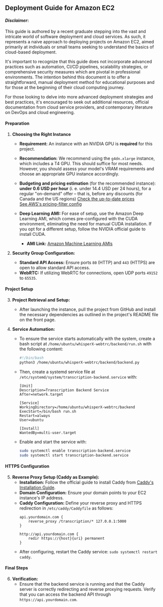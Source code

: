 ## **Deployment Guide for Amazon EC2**

#### *Disclaimer*:

This guide is authored by a recent graduate stepping into the vast and intricate world of software deployment and cloud services. As such, it represents a naive approach to deploying projects on Amazon EC2, aimed primarily at individuals or small teams seeking to understand the basics of cloud-based deployment.

It's important to recognize that this guide does not incorporate advanced practices such as automation, CI/CD pipelines, scalability strategies, or comprehensive security measures which are pivotal in professional environments. The intention behind this document is to offer a straightforward, manual deployment method for educational purposes and for those at the beginning of their cloud computing journey.

For those looking to delve into more advanced deployment strategies and best practices, it's encouraged to seek out additional resources, official documentation from cloud service providers, and contemporary literature on DevOps and cloud engineering.

#### **Preparation**
1. **Choosing the Right Instance**
   - **Requirement:** An instance with an NVIDIA GPU is **required** for this project. 
   
   - **Recommendation:** We recommend using the `g4dn.xlarge` instance, which includes a T4 GPU. This should suffice for most needs. However, you should assess your model's VRAM requirements and choose an appropriate GPU instance accordingly.
   
   - **Budgeting and pricing estimation** (for the recommended instance): **under 0.6 USD per hour** (i. e. under 14.4 USD per 24 hours), for a regular "on-demand" offer – that is, before any discounts (for Canada and the US regions)
      [Check the up-to-date prices](https://aws.amazon.com/ec2/pricing/on-demand/)  
      [See AWS's pricing-filter config](./g4dn.xlarge-pricing.png)  
   
   - **Deep Learning AMI:** For ease of setup, use the Amazon Deep Learning AMI, which comes pre-configured with the CUDA environment, eliminating the need for manual CUDA installation. If you opt for a different setup, follow the NVIDIA official guide to install CUDA.
     - **AMI Link:** [Amazon Machine Learning AMIs](https://aws.amazon.com/machine-learning/amis/)

2. **Security Group Configuration:**
   - **Standard API Access:** Ensure ports `80` (HTTP) and `443` (HTTPS) are open to allow standard API access.
   - **WebRTC:** If utilizing WebRTC for connections, open UDP ports `49152` to `65535`.

#### **Project Setup**
3. **Project Retrieval and Setup:**
   - After launching the instance, pull the project from GitHub and install the necessary dependencies as outlined in the project's README file on the front page.

4. **Service Automation:**
   - To ensure the service starts automatically with the system, create a bash script at `/home/ubuntu/whisperX-webtrc/backend/run.sh` with the following content:
     ```bash
     #!/bin/bash
     python3 /home/ubuntu/whisperX-webtrc/backend/backend.py
     ```
   - Then, create a systemd service file at `/etc/systemd/system/transcription-backend.service` with:
     ```
     [Unit]
     Description=Transcription Backend Service
     After=network.target

     [Service]
     WorkingDirectory=/home/ubuntu/whisperX-webtrc/backend
     ExecStart=/bin/bash run.sh
     Restart=always
     User=ubuntu

     [Install]
     WantedBy=multi-user.target
     ```
   - Enable and start the service with:
     ```bash
     sudo systemctl enable transcription-backend.service
     sudo systemctl start transcription-backend.service
     ```

#### **HTTPS Configuration**
5. **Reverse Proxy Setup (Caddy as Example):**
   - **Installation:** Follow the official guide to install Caddy from [Caddy's Installation Guide](https://caddyserver.com/docs/install).
   - **Domain Configuration:** Ensure your domain points to your EC2 instance's IP address.
   - **Caddy Configuration:** Define your reverse proxy and HTTPS redirection in `/etc/caddy/Caddyfile` as follows:
     ```
     api.yourdomain.com {
         reverse_proxy /transcription/* 127.0.0.1:5000
     }

     http://api.yourdomain.com {
         redir https://{host}{uri} permanent
     }
     ```
   - After configuring, restart the Caddy service: `sudo systemctl restart caddy`.


#### **Final Steps**
6. **Verification:**
   - Ensure that the backend service is running and that the Caddy server is correctly redirecting and reverse proxying requests. Verify that you can access the backend API through `https://api.yourdomain.com`.
